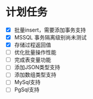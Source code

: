 # 计划任务

- [X] 批量insert，需要添加事务支持
- [X] MSSQL 事务隔离级别尚未测试
- [X] 存储过程返回值
- [ ] 优化批量操作性能
- [ ] 完成表变量功能
- [ ] 添加JSON类型支持
- [ ] 添加数组类型支持
- [ ] MySql支持
- [ ] PgSql支持
